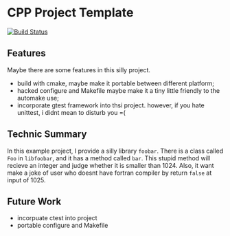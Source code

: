 # CPP Project Template

[![Build Status](https://travis-ci.org/Oneplus/cpp-project-template.png?branch=master)](https://travis-ci.org/Oneplus/cpp-project-template)

Features
--------

Maybe there are some features in this silly project.

* build with cmake, maybe make it portable between different platform;
* hacked configure and Makefile maybe make it a tiny little friendly to the automake use;
* incorporate gtest framework into thsi project. however, if you hate unittest, i didnt mean to disturb you =(

Technic Summary
---------------

In this example project, I provide a silly library `foobar`.
There is a class called `Foo` in `libfoobar`, and it has a method called `bar`.
This stupid method will recieve an integer and judge whether it is smaller than 1024.
Also, it want make a joke of user who doesnt have fortran compiler by return `false` at input of 1025.

Future Work
-----------

* incorpuate ctest into project
* portable configure and Makefile
